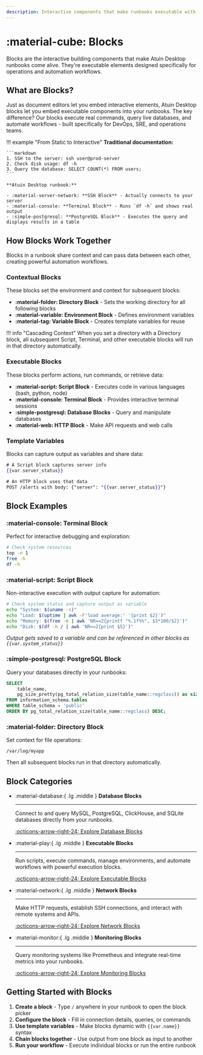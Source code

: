 ```yaml
---
description: Interactive components that make runbooks executable with database, script, network, and monitoring blocks.
---
```


# :material-cube: Blocks

Blocks are the interactive building components that make Atuin Desktop runbooks come alive. They're executable elements designed specifically for operations and automation workflows.

## What are Blocks?

Just as document editors let you embed interactive elements, Atuin Desktop blocks let you embed executable components into your runbooks. The key difference? Our blocks execute real commands, query live databases, and automate workflows - built specifically for DevOps, SRE, and operations teams.

!!! example "From Static to Interactive"
    **Traditional documentation:**
    
    ```markdown
    1. SSH to the server: ssh user@prod-server
    2. Check disk usage: df -h
    3. Query the database: SELECT COUNT(*) FROM users;
    ```
    
    **Atuin Desktop runbook:**
    
    - :material-server-network: **SSH Block** - Actually connects to your server
    - :material-console: **Terminal Block** - Runs `df -h` and shows real output  
    - :simple-postgresql: **PostgreSQL Block** - Executes the query and displays results in a table

## How Blocks Work Together

Blocks in a runbook share context and can pass data between each other, creating powerful automation workflows.

### Contextual Blocks

These blocks set the environment and context for subsequent blocks:

- **:material-folder: Directory Block** - Sets the working directory for all following blocks
- **:material-variable: Environment Block** - Defines environment variables
- **:material-tag: Variable Block** - Creates template variables for reuse

!!! info "Cascading Context"
    When you set a directory with a Directory block, all subsequent Script, Terminal, and other executable blocks will run in that directory automatically.

### Executable Blocks

These blocks perform actions, run commands, or retrieve data:

- **:material-script: Script Block** - Executes code in various languages (bash, python, node)
- **:material-console: Terminal Block** - Provides interactive terminal sessions
- **:simple-postgresql: Database Blocks** - Query and manipulate databases
- **:material-web: HTTP Block** - Make API requests and web calls

### Template Variables

Blocks can capture output as variables and share data:

```handlebars
# A Script block captures server info
{{var.server_status}} 

# An HTTP block uses that data  
POST /alerts with body: {"server": "{{var.server_status}}"}
```

## Block Examples

### :material-console: Terminal Block
Perfect for interactive debugging and exploration:

```bash
# Check system resources
top -n 1
free -h
df -h
```

### :material-script: Script Block  
Non-interactive execution with output capture for automation:

```bash
# Check system status and capture output as variable
echo "System: $(uname -s)"
echo "Load: $(uptime | awk -F'load average:' '{print $2}')"
echo "Memory: $(free -m | awk 'NR==2{printf "%.1f%%", $3*100/$2}')"
echo "Disk: $(df -h / | awk 'NR==2{print $5}')"
```

*Output gets saved to a variable and can be referenced in other blocks as `{{var.system_status}}`*

### :simple-postgresql: PostgreSQL Block
Query your databases directly in your runbooks:

```sql
SELECT 
    table_name,
    pg_size_pretty(pg_total_relation_size(table_name::regclass)) as size
FROM information_schema.tables 
WHERE table_schema = 'public'
ORDER BY pg_total_relation_size(table_name::regclass) DESC;
```

### :material-folder: Directory Block
Set context for file operations:

```
/var/log/myapp
```

Then all subsequent blocks run in that directory automatically.

## Block Categories

<div class="grid cards" markdown>

-   :material-database:{ .lg .middle } **Database Blocks**

    ---

    Connect to and query MySQL, PostgreSQL, ClickHouse, and SQLite databases directly from your runbooks.

    [:octicons-arrow-right-24: Explore Database Blocks](databases/index.md)

-   :material-play:{ .lg .middle } **Executable Blocks**

    ---

    Run scripts, execute commands, manage environments, and automate workflows with powerful execution blocks.

    [:octicons-arrow-right-24: Explore Executable Blocks](executable/README.md)

-   :material-network:{ .lg .middle } **Network Blocks**

    ---

    Make HTTP requests, establish SSH connections, and interact with remote systems and APIs.

    [:octicons-arrow-right-24: Explore Network Blocks](network/README.md)

-   :material-monitor:{ .lg .middle } **Monitoring Blocks**

    ---

    Query monitoring systems like Prometheus and integrate real-time metrics into your runbooks.

    [:octicons-arrow-right-24: Explore Monitoring Blocks](monitoring/README.md)

</div>

## Getting Started with Blocks

1. **Create a block** - Type `/` anywhere in your runbook to open the block picker
2. **Configure the block** - Fill in connection details, queries, or commands  
3. **Use template variables** - Make blocks dynamic with `{{var.name}}` syntax
4. **Chain blocks together** - Use output from one block as input to another
5. **Run your workflow** - Execute individual blocks or run the entire runbook
